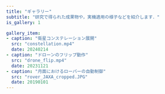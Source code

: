 ```yaml
---
title: "ギャラリー"
subtitle: "研究で得られた成果物や，実機適用の様子などを紹介します．"
is_gallery: 1

gallery_item:
- caption: "衛星コンステレーション展開"
  src: "constellation.mp4"
  date: 20240214
- caption: "ドローンのフリップ動作"
  src: "drone_flip.mp4"
  date: 20231121
- caption: "月面におけるローバーの自動制御"
  src: "rover_JAXA_cropped.JPG"
  date: 20190101
---
```

